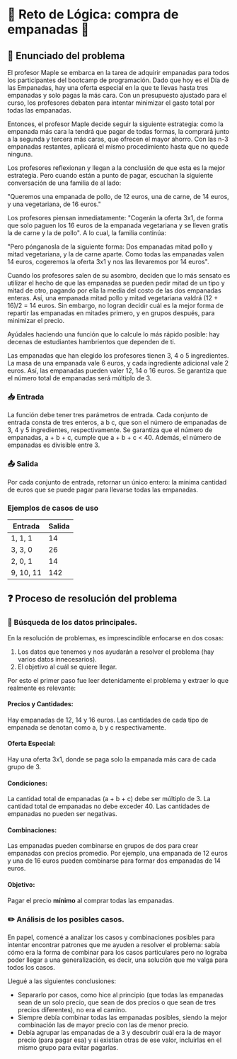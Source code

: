 # 🥟 Reto de Lógica: compra de empanadas 🥟

## 📜 Enunciado del problema

El profesor Maple se embarca en la tarea de adquirir empanadas para todos los participantes del bootcamp de programación. Dado que hoy es el Día de las Empanadas,  hay una oferta especial en la que te llevas hasta tres empanadas y solo pagas la más cara. Con un presupuesto ajustado para el curso, los profesores debaten para intentar minimizar el gasto total por todas las empanadas.

Entonces, el profesor Maple decide seguir la siguiente estrategia: como la empanada más cara la tendrá que pagar de todas formas, la comprará junto a la segunda y tercera más caras, que ofrecen el mayor ahorro. Con las n-3 empanadas restantes, aplicará el mismo procedimiento hasta que no quede ninguna.

Los profesores reflexionan y llegan a la conclusión de que esta es la mejor estrategia. Pero cuando están a punto de pagar, escuchan la siguiente conversación de una familia de al lado:

"Queremos una empanada de pollo, de 12 euros, una de carne, de 14 euros, y una vegetariana, de 16 euros."

Los profesores piensan inmediatamente: "Cogerán la oferta 3x1, de forma que solo paguen los 16 euros de la empanada vegetariana y se lleven gratis la de carne y la de pollo". A lo cual, la familia continúa:

"Pero pónganosla de la siguiente forma: Dos empanadas mitad pollo y mitad vegetariana, y la de carne aparte. Como todas las empanadas valen 14 euros, cogeremos la oferta 3x1 y nos las llevaremos por 14 euros".

Cuando los profesores salen de su asombro, deciden que lo más sensato es utilizar el hecho de que las empanadas se pueden pedir mitad de un tipo y mitad de otro, pagando por ella la media del costo de las dos empanadas enteras. Así, una empanada mitad pollo y mitad vegetariana valdrá (12 + 16)/2 = 14 euros. Sin embargo, no logran decidir cuál es la mejor forma de repartir las empanadas en mitades primero, y en grupos después, para minimizar el precio.

Ayúdales haciendo una función que lo calcule lo más rápido posible: hay decenas de estudiantes hambrientos que dependen de ti.

Las empanadas que han elegido los profesores tienen 3, 4 o 5 ingredientes. La masa de una empanada vale 6 euros, y cada ingrediente adicional vale 2 euros. Así, las empanadas pueden valer 12, 14 o 16 euros. Se garantiza que el número total de empanadas será múltiplo de 3.

### 📥 Entrada

La función debe tener tres parámetros de entrada. Cada conjunto de entrada consta de tres enteros, a b c, que son el número de empanadas de 3, 4 y 5 ingredientes, respectivamente. Se garantiza que el número de empanadas, a + b + c, cumple que a + b + c < 40. Además, el número de empanadas es divisible entre 3.

### 📤 Salida

Por cada conjunto de entrada, retornar un único entero: la mínima cantidad de euros que se puede pagar para llevarse todas las empanadas.

### Ejemplos de casos de uso

| Entrada     | Salida      |
| ----------- | ----------- |
| 1, 1, 1     | 14          |
| 3, 3, 0     | 26          |
| 2, 0, 1     | 14          |
| 9, 10, 11   | 142         |

## :question: Proceso de resolución del problema

### :mag_right: Búsqueda de los datos principales.

En la resolución de problemas, es imprescindible enfocarse en dos cosas: 
1. Los datos que tenemos y nos ayudarán a resolver el problema (hay varios datos innecesarios).
2. El objetivo al cuál se quiere llegar.

Por esto el primer paso fue leer detenidamente el problema y extraer lo que realmente es relevante:

#### Precios y Cantidades:
Hay empanadas de 12, 14 y 16 euros.
Las cantidades de cada tipo de empanada se denotan como a, b y c respectivamente.

#### Oferta Especial:
Hay una oferta 3x1, donde se paga solo la empanada más cara de cada grupo de 3.

#### Condiciones:
La cantidad total de empanadas (a + b + c) debe ser múltiplo de 3.
La cantidad total de empanadas no debe exceder 40.
Las cantidades de empanadas no pueden ser negativas.

#### Combinaciones:
Las empanadas pueden combinarse en grupos de dos para crear empanadas con precios promedio. Por ejemplo, una empanada de 12 euros y una de 16 euros pueden combinarse para formar dos empanadas de 14 euros.

#### Objetivo:
Pagar el precio **mínimo** al comprar todas las empanadas.

### :pencil2: Análisis de los posibles casos.

En papel, comencé a analizar los casos y combinaciones posibles para intentar encontrar patrones que me ayuden a resolver el problema: sabía cómo era la forma de combinar para los casos particulares pero no lograba poder llegar a una generalización, es decir, una solución que me valga para todos los casos.

Llegué a las siguientes conclusiones:

* Separarlo por casos, como hice al principio (que todas las empanadas sean de un solo precio, que sean de dos precios o que sean de tres precios diferentes), no era el camino.
* Siempre debía combinar todas las empanadas posibles, siendo la mejor combinación las de mayor precio con las de menor precio.
* Debía agrupar las empanadas de a 3 y descubrir cuál era la de mayor precio (para pagar esa) y si existían otras de ese valor, incluirlas en el mismo grupo para evitar pagarlas.









